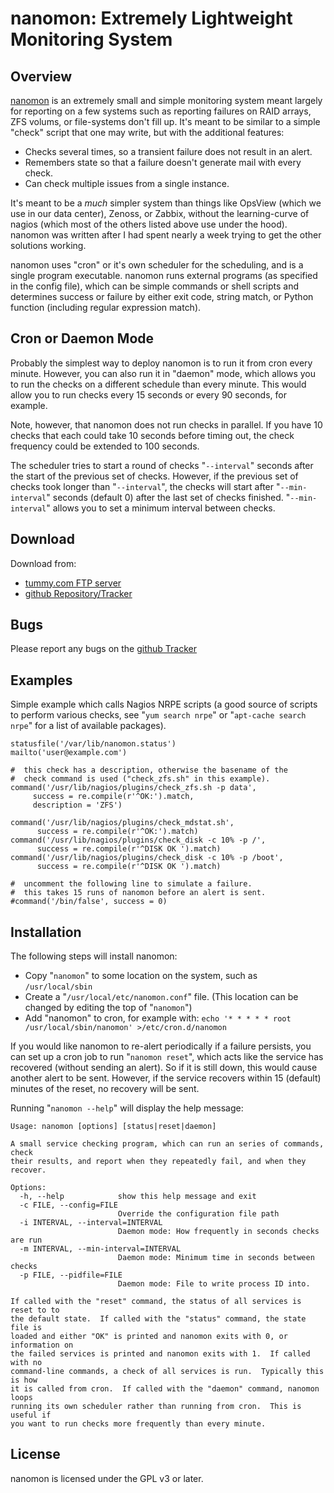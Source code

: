 nanomon: Extremely Lightweight Monitoring System
================================================

Overview
--------

[nanomon](http://www.tummy.com/software/nanomon/) is an extremely small
and simple monitoring system meant largely for reporting on a few systems
such as reporting failures on RAID arrays, ZFS volums, or file-systems
don't fill up.  It's meant to be similar to a simple "check" script that
one may write, but with the additional features:

 * Checks several times, so a transient failure does not result in an alert.
 * Remembers state so that a failure doesn't generate mail with every check.
 * Can check multiple issues from a single instance.

It's meant to be a *much* simpler system than things like OpsView (which
we use in our data center), Zenoss, or Zabbix, without the learning-curve
of nagios (which most of the others listed above use under the hood).
nanomon was written after I had spent nearly a week trying to get the
other solutions working.

nanomon uses "cron" or it's own scheduler for the scheduling, and is a
single program executable.  nanomon runs external programs (as specified
in the config file), which can be simple commands or shell scripts
and determines success or failure by either exit code, string match,
or Python function (including regular expression match).

Cron or Daemon Mode
-------------------

Probably the simplest way to deploy nanomon is to run it from cron every
minute.  However, you can also run it in "daemon" mode, which allows you to
run the checks on a different schedule than every minute.  This would allow
you to run checks every 15 seconds or every 90 seconds, for example.

Note, however, that nanomon does not run checks in parallel.  If you have
10 checks that each could take 10 seconds before timing out, the check
frequency could be extended to 100 seconds.

The scheduler tries to start a round of checks "`--interval`" seconds after
the start of the previous set of checks.  However, if the previous set of
checks took longer than "`--interval`", the checks will start after
"`--min-interval`" seconds (default 0) after the last set of checks finished.
"`--min-interval`" allows you to set a minimum interval between checks.

Download
--------

Download from:

 * [tummy.com FTP server](http://ftp.tummy.com/pub/tummy/nanomon/)
 * [github Repository/Tracker](https://github.com/linsomniac/nanomon)

Bugs
----

Please report any bugs on the
[github Tracker](https://github.com/linsomniac/nanomon)

Examples
--------

Simple example which calls Nagios NRPE scripts (a good source of scripts to
perform various checks, see "`yum search nrpe`" or "`apt-cache search nrpe`"
for a list of available packages).

    statusfile('/var/lib/nanomon.status')
    mailto('user@example.com')

    #  this check has a description, otherwise the basename of the
    #  check command is used ("check_zfs.sh" in this example).
    command('/usr/lib/nagios/plugins/check_zfs.sh -p data',
         success = re.compile(r'^OK:').match,
         description = 'ZFS')

    command('/usr/lib/nagios/plugins/check_mdstat.sh',
          success = re.compile(r'^OK:').match)
    command('/usr/lib/nagios/plugins/check_disk -c 10% -p /',
          success = re.compile(r'^DISK OK ').match)
    command('/usr/lib/nagios/plugins/check_disk -c 10% -p /boot',
          success = re.compile(r'^DISK OK ').match)

    #  uncomment the following line to simulate a failure.
    #  this takes 15 runs of nanomon before an alert is sent.
    #command('/bin/false', success = 0)

Installation
------------

The following steps will install nanomon:

   - Copy "`nanomon`" to some location on the system, such as `/usr/local/sbin`
   - Create a "`/usr/local/etc/nanomon.conf`" file.  (This location can be
     changed by editing the top of "`nanomon`")
   - Add "nanomon" to cron, for example with: `echo '* * * * * root
     /usr/local/sbin/nanomon' >/etc/cron.d/nanomon`

If you would like nanomon to re-alert periodically if a failure persists,
you can set up a cron job to run "`nanomon reset`", which acts like the
service has recovered (without sending an alert).  So if it is still down,
this would cause another alert to be sent.  However, if the service
recovers within 15 (default) minutes of the reset, no recovery will be
sent.

Running "`nanomon --help`" will display the help message:

    Usage: nanomon [options] [status|reset|daemon]

    A small service checking program, which can run an series of commands, check
    their results, and report when they repeatedly fail, and when they recover.

    Options:
      -h, --help            show this help message and exit
      -c FILE, --config=FILE
                            Override the configuration file path
      -i INTERVAL, --interval=INTERVAL
                            Daemon mode: How frequently in seconds checks are run
      -m INTERVAL, --min-interval=INTERVAL
                            Daemon mode: Minimum time in seconds between checks
      -p FILE, --pidfile=FILE
                            Daemon mode: File to write process ID into.

    If called with the "reset" command, the status of all services is reset to to
    the default state.  If called with the "status" command, the state file is
    loaded and either "OK" is printed and nanomon exits with 0, or information on
    the failed services is printed and nanomon exits with 1.  If called with no
    command-line commands, a check of all services is run.  Typically this is how
    it is called from cron.  If called with the "daemon" command, nanomon loops
    running its own scheduler rather than running from cron.  This is useful if
    you want to run checks more frequently than every minute.

License
-------

nanomon is licensed under the GPL v3 or later.
